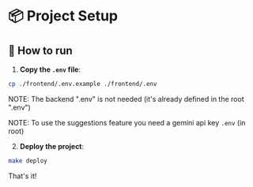 # 📦 Project Setup

## 🚀 How to run

1. **Copy the `.env` file**:

```bash
cp ./frontend/.env.example ./frontend/.env
```

NOTE: The backend ".env" is not needed (it's already defined in the root ".env")

NOTE: To use the suggestions feature you need a gemini api key `.env` (in root)

2. **Deploy the project**:

```bash
make deploy
```

That's it!
